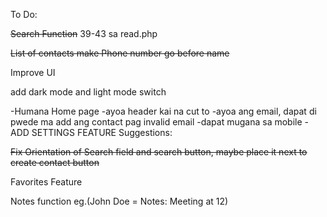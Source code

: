 To Do:

~~Search Function~~ 39-43 sa read.php

~~List of contacts make Phone number go before name~~

Improve UI

add dark mode and light mode switch

-Humana Home page
-ayoa header kai na cut to
-ayoa ang email, dapat di pwede ma add ang contact pag invalid email
-dapat mugana sa mobile
-ADD SETTINGS FEATURE
Suggestions:

~~Fix Orientation of Search field and search button, maybe place it next to create contact button~~

Favorites Feature

Notes function eg.(John Doe = Notes: Meeting at 12)

